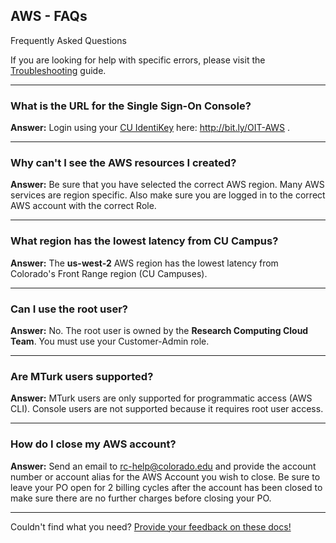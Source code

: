 ## AWS - FAQs

Frequently Asked Questions

If you are looking for help with specific errors, please visit the [Troubleshooting](../troubleshooting/troubleshooting.md) guide.

---

### What is the URL for the Single Sign-On Console?
**Answer:**
Login using your <a href="https://oit.colorado.edu/services/identity-access-management/identikey" target="_blank">CU IdentiKey</a> here: <a href="http://bit.ly/OIT-AWS" target="_blank">http://bit.ly/OIT-AWS </a>.

---

### Why can't I see the AWS resources I created?
**Answer:**
Be sure that you have selected the correct AWS region.
Many AWS services are region specific.
Also make sure you are logged in to the correct AWS account with the correct Role.

---

### What region has the lowest latency from CU Campus?
**Answer:**
The **us-west-2** AWS region has the lowest latency from Colorado's Front Range region (CU Campuses).

---

### Can I use the root user?
**Answer:**
No.
The root user is owned by the **Research Computing Cloud Team**.
You must use your Customer-Admin role.

---

### Are MTurk users supported?
**Answer:**
MTurk users are only supported for programmatic access (AWS CLI).
Console users are not supported because it requires root user access.

---

### How do I close my AWS account?
**Answer:**
Send an email to [rc-help@colorado.edu](rc-help@colorado.edu) and provide the account number or account alias for the AWS Account you wish to close.  Be sure to leave your PO open for 2 billing cycles after the account has been closed to make sure there are no further charges before closing your PO.

---

Couldn't find what you need? [Provide your feedback on these docs!](https://forms.gle/bSQEeFrdvyeQWPtW9)
